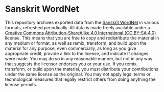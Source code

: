 # Sanskrit WordNet

This repository archives exported data from the [Sanskrit WordNet](http://sanskritwordnet.unipv.it) in various formats, refreshed periodically. All data is made freely available under a [Creative Commons Attribution-ShareAlike 4.0  International (CC BY-SA 4.0)](https://creativecommons.org/licenses/by-sa/4.0/legalcode) license. This means that you are free to
copy and redistribute the material in any medium or format, as well as remix, transform, and build upon the material for any purpose, even commercially, as long as you give appropriate credit, provide a link to the license, and indicate if changes were made. You may do so in any reasonable manner, but not in any way that suggests the licensor endorses you or your use. If you remix, transform, or build upon the material, you must distribute your contributions under the same license as the original. You may not apply legal terms or technological measures that legally restrict others from doing anything the license permits.
